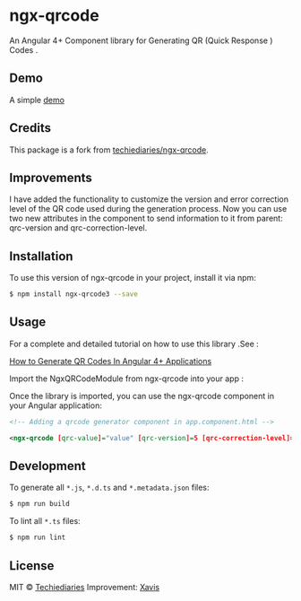 # ngx-qrcode

An Angular 4+ Component library for Generating QR (Quick Response ) Codes .

## Demo 
A simple [demo](https://www.techiediaries.com/demos/ngx-qrcode/)

## Credits

This package is a fork from [techiediaries/ngx-qrcode](https://github.com/techiediaries/ngx-qrcode).

## Improvements

I have added the functionality to customize the version and error correction level of the QR code used during the generation process.
Now you can use two new attributes in the component to send information to it from parent: qrc-version and qrc-correction-level.

## Installation

To use this version of ngx-qrcode in your project, install it via npm:

```bash
$ npm install ngx-qrcode3 --save
```

## Usage
For a complete and detailed tutorial on how to use this library .See  :

<a href="https://www.techiediaries.com/generate-qrcodes-angular">How to Generate QR Codes In Angular 4+ Applications </a>

Import the NgxQRCodeModule from ngx-qrcode  into your app :

Once the library is imported, you can use the ngx-qrcode component in your Angular application:

```xml
<!-- Adding a qrcode generator component in app.component.html -->

<ngx-qrcode [qrc-value]="value" [qrc-version]=5 [qrc-correction-level]="'L'"></ngx-qrcode>
```

## Development

To generate all `*.js`, `*.d.ts` and `*.metadata.json` files:

```bash
$ npm run build
```

To lint all `*.ts` files:

```bash
$ npm run lint
```

## License

MIT © [Techiediaries](mailto:techiediaries9@gmail.com)
Improvement: [Xavis](http://xaviscript.com)
